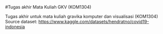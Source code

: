 #Tugas akhir Mata Kuliah GKV (KOM1304)

Tugas akhir untuk mata kuliah gravika komputer dan visualisasi (KOM1304)
Source dataset: https://www.kaggle.com/datasets/hendratno/covid19-indonesia
